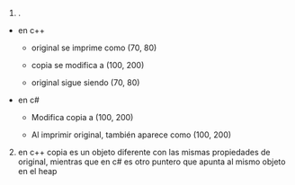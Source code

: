 1.  .

+ en c++

  + original se imprime como (70, 80)

   + copia se modifica a (100, 200)

  +  original sigue siendo (70, 80)

+ en c#
  + Modifica copia a (100, 200)

  + Al imprimir original, también aparece como (100, 200)
    
2.  en c++ copia es un objeto diferente con las mismas propiedades de original, mientras que en c# es otro puntero que apunta al mismo objeto en el heap
